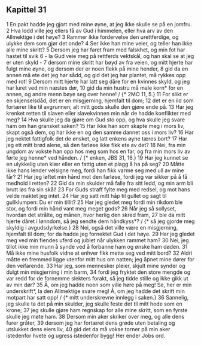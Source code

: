 ## Kapittel 31

1 En pakt hadde jeg gjort med mine øyne, at jeg ikke skulle se på en jomfru.
2 Hva lodd ville jeg ellers få av Gud i himmelen, eller hva arv av den Allmektige i det høye?
3 Rammer ikke fordervelse den urettferdige, og ulykke dem som gjør det onde?
4 Ser ikke han mine veier, og teller han ikke alle mine skritt?
5 Dersom jeg har faret fram med falskhet, og min fot har hastet til svik
6 - la Gud veie meg på rettferds vektskål, og han skal se at jeg er uten skyld -
7 dersom mine skritt har bøyd av fra veien, og mitt hjerte har fulgt mine øyne, og dersom der er noen flekk på mine hender,
8 gid da en annen må ete det jeg har sådd, og gid det jeg har plantet, må rykkes opp med rot!
9 Dersom mitt hjerte har latt seg dåre for en kvinnes skyld, og jeg har luret ved min næstes dør,
10 gid da min hustru må male korn* for en annen, og andre menn bøye seg over henne! / {* 2MO 11, 5.}
11 For slikt er en skjenselsdåd, det er en misgjerning, hjemfalt til dom;
12 det er en ild som fortærer like til avgrunnen; alt mitt gods skulle den gjøre ende på.
13 Har jeg krenket retten til slaven eller slavekvinnen min når de hadde konflikter med meg?
14 Hva skulle jeg da gjøre om Gud sto opp, og hva skulle jeg svare ham om han gransket saken?
15 Har ikke han som skapte meg i mors liv, skapt også dem, og har ikke en og den samme dannet oss i mors liv?
16 Har jeg nektet fattigfolk det de ønsket, og latt enkens øyne tæres bort?
17 Har jeg ett mitt brød alene, så den farløse ikke fikk ete av det?
18 Nei, fra min ungdom av vokste han opp hos meg som hos en far, og fra min mors liv av førte jeg henne* ved hånden. / {* enken, JBS 31, 16.}
19 Har jeg kunnet se en ulykkelig uten klær eller en fattig uten et plagg å ha på seg?
20 Måtte ikke hans lender velsigne meg, fordi han fikk varme seg med ull av mine får?
21 Har jeg løftet min hånd mot den farløse, fordi jeg var sikker på å få medhold i retten?
22 Gid da min skulder må falle fra sitt ledd, og min arm bli brutt løs fra sin skål!
23 For Guds straff fylte meg med redsel, og mot hans velde maktet jeg intet.
24 Har jeg satt mitt håp til gullet og sagt til gullklumpen: Du er min tillit?
25 Har jeg gledet meg fordi min rikdom ble stor, og fordi min hånd vant meg meget gods?
26 Når jeg så sollyset, hvordan det strålte, og månen, hvor herlig den skred fram,
27 ble da mitt hjerte dåret i lønndom, så jeg sendte dem håndkyss*? / {* så jeg gjorde meg skyldig i avgudsdyrkelse.}
28 Nei, også det ville være en misgjerning, hjemfalt til dom; for da hadde jeg fornektet Gud i det høye.
29 Har jeg gledet meg ved min fiendes uferd og jublet når ulykken rammet ham?
30 Nei, jeg tillot ikke min munn å synde ved å forbanne ham og ønske ham døden.
31 Må ikke mine husfolk vidne at enhver fikk mette seg ved mitt bord?
32 Aldri måtte en fremmed ligge utenfor mitt hus om natten; jeg åpnet mine dører for den veifarende.
33 Har jeg, som mennesker pleier, skjult mine synder og dulgt min misgjerning i min barm,
34 fordi jeg fryktet den store mengde og var redd for de fornemme slekters forakt, så jeg tidde stille og ikke gikk ut av min dør?
35 Å, om jeg hadde noen som ville høre på meg! Se, her er min underskrift*, la den Allmektige svare meg! Å, om jeg hadde det skrift min motpart har satt opp! / {* mitt underskrevne innlegg i saken.}
36 Sannelig, jeg skulle ta det på min skulder, jeg skulle feste det til mitt hode som en krone;
37 jeg skulle gjøre ham regnskap for alle mine skritt, som en fyrste skulle jeg møte ham.
38 Dersom min aker skriker over meg, og alle dens furer gråter,
39 dersom jeg har fortæret dens grøde uten betaling og utslukket dens eiers liv,
40 gid det da må vokse torner på min aker istedenfor hvete og ugress istedenfor bygg! Her ender Jobs ord.
